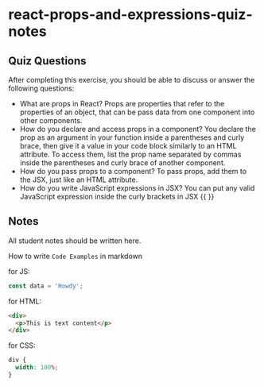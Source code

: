 # react-props-and-expressions-quiz-notes

## Quiz Questions

After completing this exercise, you should be able to discuss or answer the following questions:

- What are props in React?
  Props are properties that refer to the properties of an object, that can be pass data from one component into other components.
- How do you declare and access props in a component?
  You declare the prop as an argument in your function inside a parentheses and curly brace, then give it a value in your code block similarly to an HTML attribute. To access them, list the prop name separated by commas inside the parentheses and curly brace of another component.
- How do you pass props to a component?
  To pass props, add them to the JSX, just like an HTML attribute.
- How do you write JavaScript expressions in JSX?
  You can put any valid JavaScript expression inside the curly brackets in JSX {{ }}

## Notes

All student notes should be written here.

How to write `Code Examples` in markdown

for JS:

```javascript
const data = 'Howdy';
```

for HTML:

```html
<div>
  <p>This is text content</p>
</div>
```

for CSS:

```css
div {
  width: 100%;
}
```
